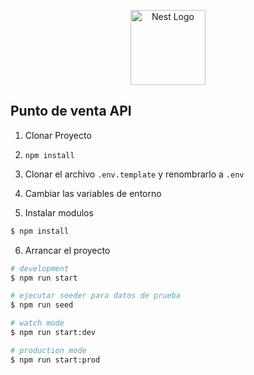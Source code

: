 <p align="center">
  <a href="http://nestjs.com/" target="blank"><img src="https://nestjs.com/img/logo-small.svg" width="120" alt="Nest Logo" /></a>
</p>


## Punto de venta API

1. Clonar Proyecto
2. ``npm install``
3. Clonar el archivo ```.env.template``` y renombrarlo a ```.env```
4. Cambiar las variables de entorno

5. Instalar modulos
```bash
$ npm install
```

6. Arrancar el proyecto

```bash
# development
$ npm run start

# ejecutar seeder para datos de prueba
$ npm run seed

# watch mode
$ npm run start:dev

# production mode
$ npm run start:prod
```

